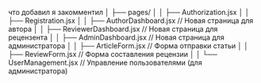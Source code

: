 что добавил я закомментил
│   ├── pages/
│   │   ├── Authorization.jsx
│   │   ├── Registration.jsx
│   │   ├── AuthorDashboard.jsx       // Новая страница для автора
│   │   ├── ReviewerDashboard.jsx     // Новая страница для рецензента
│   │   ├── AdminDashboard.jsx        // Новая страница для администратора
│   │   ├── ArticleForm.jsx           // Форма отправки статьи
│   │   ├── ReviewForm.jsx            // Форма составления рецензии
│   │   └── UserManagement.jsx        // Управление пользователями (для администратора)